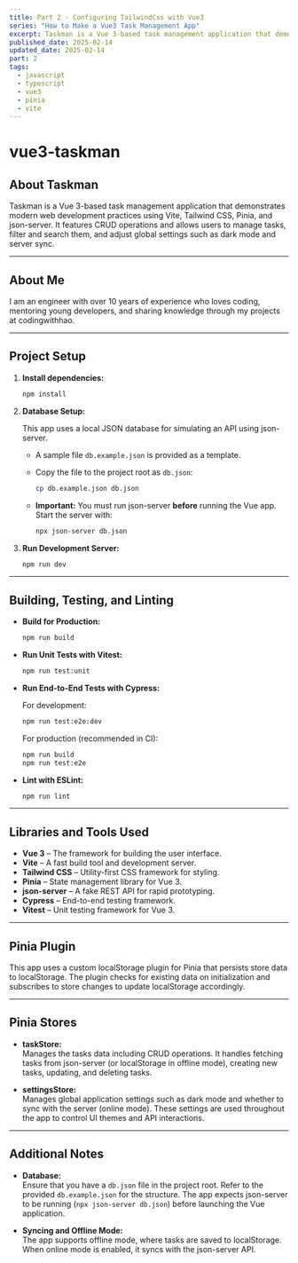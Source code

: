 ```yaml
---
title: Part 2 - Configuring TailwindCss with Vue3
series: "How to Make a Vue3 Task Management App"
excerpt: Taskman is a Vue 3-based task management application that demonstrates modern web development practices using Vite, Tailwind CSS, Pinia, and json-server
published_date: 2025-02-14 
updated_date: 2025-02-14 
part: 2
tags:
  - javascript
  - typescript
  - vue3
  - pinia
  - vite
---
```

# vue3-taskman

## About Taskman

Taskman is a Vue 3-based task management application that demonstrates modern web development practices using Vite, Tailwind CSS, Pinia, and json-server. It features CRUD operations and allows users to manage tasks, filter and search them, and adjust global settings such as dark mode and server sync.

---

## About Me

I am an engineer with over 10 years of experience who loves coding, mentoring young developers, and sharing knowledge through my projects at codingwithhao.

---

## Project Setup

1. **Install dependencies:**

   ```sh
   npm install
   ```

2. **Database Setup:**

   This app uses a local JSON database for simulating an API using json-server.

   - A sample file `db.example.json` is provided as a template.
   - Copy the file to the project root as `db.json`:

     ```sh
     cp db.example.json db.json
     ```

   - **Important:** You must run json-server **before** running the Vue app. Start the server with:

     ```sh
     npx json-server db.json
     ```

3. **Run Development Server:**

   ```sh
   npm run dev
   ```

---

## Building, Testing, and Linting

- **Build for Production:**

  ```sh
  npm run build
  ```

- **Run Unit Tests with Vitest:**

  ```sh
  npm run test:unit
  ```

- **Run End-to-End Tests with Cypress:**

  For development:

  ```sh
  npm run test:e2e:dev
  ```

  For production (recommended in CI):

  ```sh
  npm run build
  npm run test:e2e
  ```

- **Lint with ESLint:**

  ```sh
  npm run lint
  ```

---

## Libraries and Tools Used

- **Vue 3** – The framework for building the user interface.
- **Vite** – A fast build tool and development server.
- **Tailwind CSS** – Utility-first CSS framework for styling.
- **Pinia** – State management library for Vue 3.
- **json-server** – A fake REST API for rapid prototyping.
- **Cypress** – End-to-end testing framework.
- **Vitest** – Unit testing framework for Vue 3.

---

## Pinia Plugin

This app uses a custom localStorage plugin for Pinia that persists store data to localStorage. The plugin checks for existing data on initialization and subscribes to store changes to update localStorage accordingly.

---

## Pinia Stores

- **taskStore:**  
  Manages the tasks data including CRUD operations. It handles fetching tasks from json-server (or localStorage in offline mode), creating new tasks, updating, and deleting tasks.

- **settingsStore:**  
  Manages global application settings such as dark mode and whether to sync with the server (online mode). These settings are used throughout the app to control UI themes and API interactions.

---

## Additional Notes

- **Database:**  
  Ensure that you have a `db.json` file in the project root. Refer to the provided `db.example.json` for the structure. The app expects json-server to be running (`npx json-server db.json`) before launching the Vue application.

- **Syncing and Offline Mode:**  
  The app supports offline mode, where tasks are saved to localStorage. When online mode is enabled, it syncs with the json-server API.
